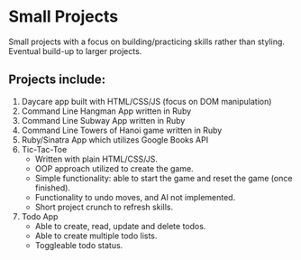 # Small Projects

Small projects with a focus on building/practicing skills rather than styling. Eventual build-up to larger projects.

## Projects include:

1. Daycare app built with HTML/CSS/JS (focus on DOM manipulation)
2. Command Line Hangman App written in Ruby
3. Command Line Subway App written in Ruby
4. Command Line Towers of Hanoi game written in Ruby
5. Ruby/Sinatra App which utilizes Google Books API
6. Tic-Tac-Toe
   - Written with plain HTML/CSS/JS.
   - OOP approach utilized to create the game.
   - Simple functionality: able to start the game and reset the game (once finished).
   - Functionality to undo moves, and AI not implemented.
   - Short project crunch to refresh skills.
7. Todo App
   - Able to create, read, update and delete todos.
   - Able to create multiple todo lists.
   - Toggleable todo status.
